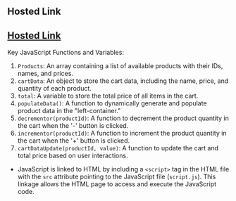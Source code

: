 ## Hosted Link

## [Hosted Link](https://nirzon47-js-cart.vercel.app/)

Key JavaScript Functions and Variables:

1. `Products`: An array containing a list of available products with their IDs, names, and prices.
2. `cartData`: An object to store the cart data, including the name, price, and quantity of each product.
3. `total`: A variable to store the total price of all items in the cart.
4. `populateData()`: A function to dynamically generate and populate product data in the "left-container."
5. `decrementor(productId)`: A function to decrement the product quantity in the cart when the '-' button is clicked.
6. `incrementor(productId)`: A function to increment the product quantity in the cart when the '+' button is clicked.
7. `cartDataUpdate(productId, value)`: A function to update the cart and total price based on user interactions.

- JavaScript is linked to HTML by including a `<script>` tag in the HTML file with the `src` attribute pointing to the JavaScript file (`script.js`). This linkage allows the HTML page to access and execute the JavaScript code.
